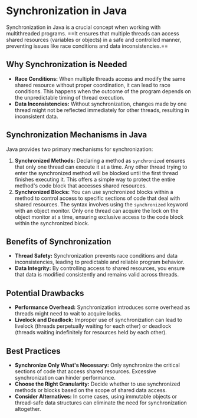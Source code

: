 # Synchronization in Java

Synchronization in Java is a crucial concept when working with multithreaded programs. ==It ensures that multiple threads can access shared resources (variables or objects) in a safe and controlled manner, preventing issues like race conditions and data inconsistencies.==

## Why Synchronization is Needed

- **Race Conditions:** When multiple threads access and modify the same shared resource without proper coordination, it can lead to race conditions. This happens when the outcome of the program depends on the unpredictable timing of thread execution.
- **Data Inconsistencies:** Without synchronization, changes made by one thread might not be reflected immediately for other threads, resulting in inconsistent data.

## Synchronization Mechanisms in Java

Java provides two primary mechanisms for synchronization:

1. **Synchronized Methods:** Declaring a method as `synchronized` ensures that only one thread can execute it at a time. Any other thread trying to enter the synchronized method will be blocked until the first thread finishes executing it. This offers a simple way to protect the entire method's code block that accesses shared resources.
2. **Synchronized Blocks:** You can use synchronized blocks within a method to control access to specific sections of code that deal with shared resources. The syntax involves using the `synchronized` keyword with an object monitor. Only one thread can acquire the lock on the object monitor at a time, ensuring exclusive access to the code block within the synchronized block.

## Benefits of Synchronization

- **Thread Safety:** Synchronization prevents race conditions and data inconsistencies, leading to predictable and reliable program behavior.
- **Data Integrity:** By controlling access to shared resources, you ensure that data is modified consistently and remains valid across threads.

## Potential Drawbacks

- **Performance Overhead:** Synchronization introduces some overhead as threads might need to wait to acquire locks.
- **Livelock and Deadlock:** Improper use of synchronization can lead to livelock (threads perpetually waiting for each other) or deadlock (threads waiting indefinitely for resources held by each other).

## Best Practices

- **Synchronize Only What's Necessary:** Only synchronize the critical sections of code that access shared resources. Excessive synchronization can hinder performance.
- **Choose the Right Granularity:** Decide whether to use synchronized methods or blocks based on the scope of shared data access.
- **Consider Alternatives:** In some cases, using immutable objects or thread-safe data structures can eliminate the need for synchronization altogether.
